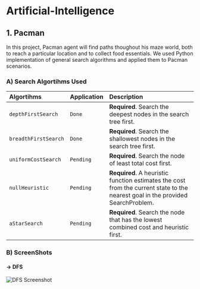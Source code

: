 # Artificial-Intelligence


## 1. Pacman 

In this project, Pacman agent will find paths thoughout his maze world, both to reach a particular location and to collect food essentials. We used Python implementation of general search algorithms and applied them to Pacman scenarios. 


### A) Search Algortihms Used


| Algortihms | Application     | Description                |
| :-------- | :------- | :------------------------- |
| `depthFirstSearch` | `Done` | **Required**. Search the deepest nodes in the search tree first. |
| `breadthFirstSearch` | `Done` | **Required**. Search the shallowest nodes in the search tree first. |
| `uniformCostSearch` | `Pending` | **Required**. Search the node of least total cost first. |
| `nullHeuristic` | `Pending` | **Required**. A heuristic function estimates the cost from the current state to the nearest goal in the provided SearchProblem. |
| `aStarSearch` | `Pending` | **Required**. Search the node that has the lowest combined cost and heuristic first. |

### B) ScreenShots
#### -> DFS
![DFS Screenshot](Screenshots/DFS.png)

